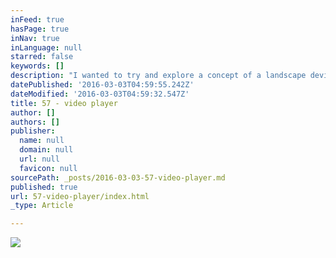 ```yaml
---
inFeed: true
hasPage: true
inNav: true
inLanguage: null
starred: false
keywords: []
description: "I wanted to try and explore a concept of a landscape device that had controls that were easily accessible using thumbs only. I don't quite think it went far enough to distinguish itself from \"just another video player\", but I do think the concept is solid. Just have to teach users that the bar on the right is a timestamp/scrubber and not volume haha :P"
datePublished: '2016-03-03T04:59:55.242Z'
dateModified: '2016-03-03T04:59:32.547Z'
title: 57 - video player
author: []
authors: []
publisher:
  name: null
  domain: null
  url: null
  favicon: null
sourcePath: _posts/2016-03-03-57-video-player.md
published: true
url: 57-video-player/index.html
_type: Article

---
```

![](https://the-grid-user-content.s3-us-west-2.amazonaws.com/b345cf8d-7f95-4b91-a02c-95d729a30f0a.png)